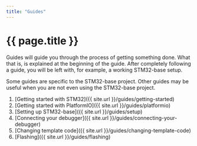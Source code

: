 ```yaml
---
title: "Guides"
---
```


# {{ page.title }}

Guides will guide you through the process of getting something done. What that is, is explained at the beginning of the guide. After completely following a guide, you will be left with, for example, a working STM32-base setup.

Some guides are specific to the STM32-base project. Other guides may be useful when you are not even using the STM32-base project.

1. [Getting started with STM32]({{ site.url }}/guides/getting-started)
2. [Getting started with PlatformIO]({{ site.url }}/guides/platformio)
3. [Setting up STM32-base]({{ site.url }}/guides/setup)
4. [Connecting your debugger]({{ site.url }}/guides/connecting-your-debugger)
5. [Changing template code]({{ site.url }}/guides/changing-template-code)
6. [Flashing]({{ site.url }}/guides/flashing)
